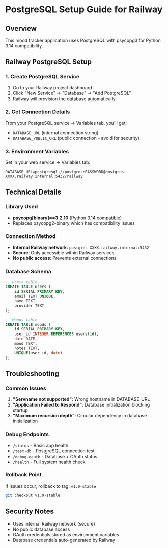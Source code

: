 # PostgreSQL Setup Guide for Railway

## Overview
This mood tracker application uses PostgreSQL with psycopg3 for Python 3.14 compatibility.

## Railway PostgreSQL Setup

### 1. Create PostgreSQL Service
1. Go to your Railway project dashboard
2. Click "New Service" → "Database" → "Add PostgreSQL"
3. Railway will provision the database automatically

### 2. Get Connection Details
From your PostgreSQL service → Variables tab, you'll get:
- `DATABASE_URL` (internal connection string)
- `DATABASE_PUBLIC_URL` (public connection - avoid for security)

### 3. Environment Variables
Set in your web service → Variables tab:
```
DATABASE_URL=postgresql://postgres:PASSWORD@postgres-XXXX.railway.internal:5432/railway
```

## Technical Details

### Library Used
- **psycopg[binary]==3.2.10** (Python 3.14 compatible)
- Replaces psycopg2-binary which has compatibility issues

### Connection Method
- **Internal Railway network**: `postgres-XXXX.railway.internal:5432`
- **Secure**: Only accessible within Railway services
- **No public access**: Prevents external connections

### Database Schema
```sql
-- Users table
CREATE TABLE users (
    id SERIAL PRIMARY KEY,
    email TEXT UNIQUE,
    name TEXT,
    provider TEXT
);

-- Moods table  
CREATE TABLE moods (
    id SERIAL PRIMARY KEY,
    user_id INTEGER REFERENCES users(id),
    date DATE,
    mood TEXT,
    notes TEXT,
    UNIQUE(user_id, date)
);
```

## Troubleshooting

### Common Issues
1. **"Servname not supported"**: Wrong hostname in DATABASE_URL
2. **"Application Failed to Respond"**: Database initialization blocking startup
3. **"Maximum recursion depth"**: Circular dependency in database initialization

### Debug Endpoints
- `/status` - Basic app health
- `/test-db` - PostgreSQL connection test
- `/debug-oauth` - Database + OAuth status
- `/health` - Full system health check

### Rollback Point
If issues occur, rollback to tag: `v1.0-stable`
```bash
git checkout v1.0-stable
```

## Security Notes
- Uses internal Railway network (secure)
- No public database access
- OAuth credentials stored as environment variables
- Database credentials auto-generated by Railway
